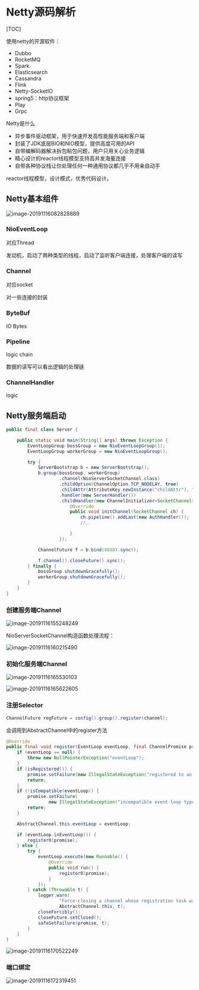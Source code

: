 

# Netty源码解析

[TOC]

使用netty的开源软件：

- Dubbo
- RocketMQ
- Spark
- Elasticsearch
- Cassandra
- Flink
- Netty-SocketIO
- spring5：http协议框架
- Play
- Grpc



Netty是什么

- 异步事件驱动框架，用于快速开发高性能服务端和客户端
- 封装了JDK底层BIO和NIO模型，提供高度可用的API
- 自带编解码器解决拆包粘包问题，用户只用关心业务逻辑
- 精心设计的reactor线程模型支持高并发海量连接
- 自带各种协议栈让你处理任何一种通用协议都几乎不用亲自动手 



reactor线程模型，设计模式，优秀代码设计。





## Netty基本组件



![image-20191116082828889](/Users/zengxiangfei/Documents/mywiki/netty/images/image-20191116082828889.png)





### NioEventLoop

对应Thread

发动机，启动了两种类型的线程，启动了监听客户端连接，处理客户端的读写



### Channel

对应socket



对一些连接的封装

### ByteBuf

IO Bytes



### Pipeline

logic chain



数据的读写可以看出逻辑的处理链



### ChannelHandler

logic





## Netty服务端启动

```java
public final class Server {

    public static void main(String[] args) throws Exception {
        EventLoopGroup bossGroup = new NioEventLoopGroup(1);
        EventLoopGroup workerGroup = new NioEventLoopGroup();

        try {
            ServerBootstrap b = new ServerBootstrap();
            b.group(bossGroup, workerGroup)
                    .channel(NioServerSocketChannel.class)
                    .childOption(ChannelOption.TCP_NODELAY, true)
                    .childAttr(AttributeKey.newInstance("childAttr"), "childAttrValue")
                    .handler(new ServerHandler())
                    .childHandler(new ChannelInitializer<SocketChannel>() {
                        @Override
                        public void initChannel(SocketChannel ch) {
                            ch.pipeline().addLast(new AuthHandler());
                            //..

                        }
                    });

            ChannelFuture f = b.bind(8888).sync();

            f.channel().closeFuture().sync();
        } finally {
            bossGroup.shutdownGracefully();
            workerGroup.shutdownGracefully();
        }
    }
}
```



### 创建服务端Channel

![image-20191116155248249](/Users/zengxiangfei/Documents/mywiki/netty/images/image-20191116155248249.png)

NioServerSocketChannel构造函数处理流程：

![image-20191116160215490](/Users/zengxiangfei/Documents/mywiki/netty/images/image-20191116160215490.png)



### 初始化服务端Channel

![image-20191116165530103](/Users/zengxiangfei/Documents/mywiki/netty/images/image-20191116165530103.png)

![image-20191116165622605](/Users/zengxiangfei/Documents/mywiki/netty/images/image-20191116165622605.png)



### 注册Selector

```java
ChannelFuture regFuture = config().group().register(channel);
```

会调用到AbstractChannel中的register方法

```java
@Override
public final void register(EventLoop eventLoop, final ChannelPromise promise) {
    if (eventLoop == null) {
        throw new NullPointerException("eventLoop");
    }
    if (isRegistered()) {
        promise.setFailure(new IllegalStateException("registered to an event loop already"));
        return;
    }
    if (!isCompatible(eventLoop)) {
        promise.setFailure(
                new IllegalStateException("incompatible event loop type: " + eventLoop.getClass().getName()));
        return;
    }

    AbstractChannel.this.eventLoop = eventLoop;

    if (eventLoop.inEventLoop()) {
        register0(promise);
    } else {
        try {
            eventLoop.execute(new Runnable() {
                @Override
                public void run() {
                    register0(promise);
                }
            });
        } catch (Throwable t) {
            logger.warn(
                    "Force-closing a channel whose registration task was not accepted by an event loop: {}",
                    AbstractChannel.this, t);
            closeForcibly();
            closeFuture.setClosed();
            safeSetFailure(promise, t);
        }
    }
}
```

![image-20191116170522249](/Users/zengxiangfei/Documents/mywiki/netty/images/image-20191116170522249.png)

### 端口绑定

![image-20191116172319451](/Users/zengxiangfei/Documents/mywiki/netty/images/image-20191116172319451.png)







